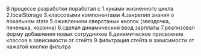 В процессе разработки поработал с 
    1.хуками жизненного цикла 
    2.localStorage 
    3.классовыми компонентами 
    4.закрепил знания о локальном state 
    5.оживлением сверстаных кнопок (звездочка, печенька, корзина)
    6.сделал динамический ввод зарплаты 
    7.реализовал форму добавления новых сотрудников 
    8.динамическое присвоение классов в зависимости от стейта 
    9.фильтрация стейта в зависимости от нажатой кнопки фильтра

